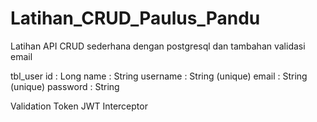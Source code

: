 # Latihan_CRUD_Paulus_Pandu
Latihan API CRUD sederhana dengan postgresql dan tambahan validasi email

tbl_user
id : Long
name : String
username : String (unique)
email : String (unique)
password : String

Validation
Token JWT
Interceptor
